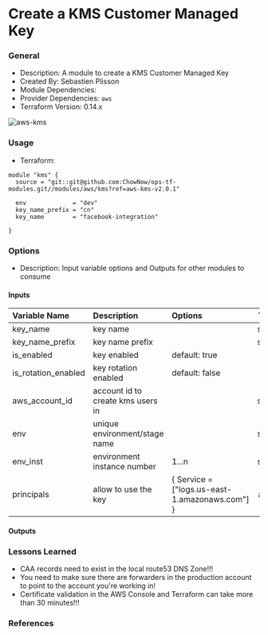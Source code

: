 # Create a KMS Customer Managed Key

### General

* Description: A module to create a KMS Customer Managed Key
* Created By: Sebastien Plisson
* Module Dependencies:
* Provider Dependencies: `aws`
* Terraform Version: 0.14.x

![aws-kms](https://github.com/ChowNow/ops-tf-modules/workflows/aws-kms/badge.svg)

### Usage

* Terraform:

```hcl
module "kms" {
  source = "git::git@github.com:ChowNow/ops-tf-modules.git//modules/aws/kms?ref=aws-kms-v2.0.1"

  env             = "dev"
  key_name_prefix = "cn"
  key_name        = "facebook-integration"

}
```


### Options

* Description: Input variable options and Outputs for other modules to consume

#### Inputs

| Variable Name       | Description                       | Options                                        |  Type  | Required? | Notes |
| :------------------ | :-------------------------------- | :--------------------------------------------- | :----: | :-------: | :---- |
| key_name            | key name                          |                                                | string |    Yes    |       |
| key_name_prefix     | key name prefix                   |                                                | string |    No     | N/A   |
| is_enabled          | key enabled                       | default: true                                  |  bool  |    No     | N/A   |
| is_rotation_enabled | key rotation enabled              | default: false                                 |  bool  |    No     | N/A   |
| aws_account_id      | account id to create kms users in |                                                | string |    Yes    |       |
| env                 | unique environment/stage name     |                                                | string |    Yes    | N/A   |
| env_inst            | environment instance number       | 1...n                                          | string |    No     | N/A   |
| principals          | allow to use the key              | { Service = ["logs.us-east-1.amazonaws.com"] } | array  |    No     | N/A   |

#### Outputs



### Lessons Learned
* CAA records need to exist in the local route53 DNS Zone!!!
* You need to make sure there are forwarders in the production account to point to the account you're working in!
* Certificate validation in the AWS Console and Terraform can take more than 30 minutes!!!

### References
